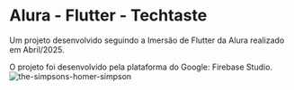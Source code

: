 # Alura - Flutter - Techtaste

Um projeto desenvolvido seguindo a Imersão de Flutter da Alura realizado em Abril/2025.

O projeto foi desenvolvido pela plataforma do Google: Firebase Studio.
![the-simpsons-homer-simpson](https://github.com/user-attachments/assets/82ed722b-d32f-4853-8505-f82b10170878)
